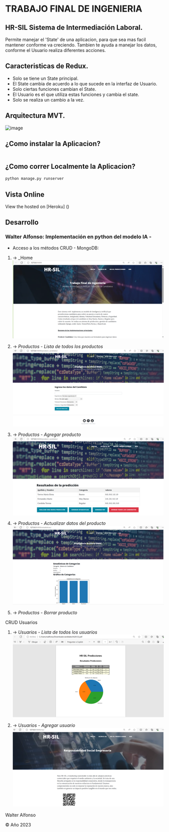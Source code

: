 # TRABAJO FINAL DE INGENIERIA

## HR-SIL Sistema de Intermediación Laboral.

Permite manejar el 'State' de una aplicacion, para que sea mas facil mantener conforme va creciendo.
Tambien te ayuda a manejar los datos, conforme el Usuario realiza diferentes acciones.

## Caracteristicas de Redux.

- Solo se tiene un State principal.
- El State cambia de acuerdo a lo que sucede en la interfaz de Usuario.
- Solo ciertas funciones cambian el State.
- El Usuario es el que utiliza estas funciones y cambia el state.
- Solo se realiza un cambio a la vez.

## Arquitectura MVT.

![image](https://github.com/walfonso/TFI/assets/8229684/2b4e784b-4387-4b62-86a4-8d0953961b06)


## ¿Como instalar la Aplicacion?

```sh


```

## ¿Como correr Localmente la Aplicacion?

```sh
python manage.py runserver
```

## Vista Online

View the hosted on [Heroku] ()

## Desarrollo

### Walter Alfonso: Implementación en python del modelo IA -



- Acceso a los métodos CRUD - MongoDB:

1. -> \_Home
   ![Home](https://raw.githubusercontent.com/walfonso/TFI/master/selecpers/assets/home.png)

2. -> _Productos - Lista de todos los productos_
   ![List Products](https://raw.githubusercontent.com/walfonso/TFI/master/selecpers/assets/predic.png)

3. -> _Productos - Agregar producto_
   ![Add Product](https://raw.githubusercontent.com/walfonso/TFI/master/selecpers/assets/dashboard.png)

4. -> _Productos - Actualizar datos del producto_
   ![Edit Product](https://raw.githubusercontent.com/walfonso/TFI/master/selecpers/assets/estadisticas.png)

5. -> _Productos - Borrar producto_

CRUD Usuarios

1. -> _Usuarios - Lista de todos los usuarios_
   ![List Products](https://raw.githubusercontent.com/walfonso/TFI/master/selecpers/assets/genpdf.png)

2. -> _Usuarios - Agregar usuario_
   ![Add Product](https://raw.githubusercontent.com/walfonso/TFI/master/selecpers/assets/rse.png)

Walter Alfonso

© Año 2023

